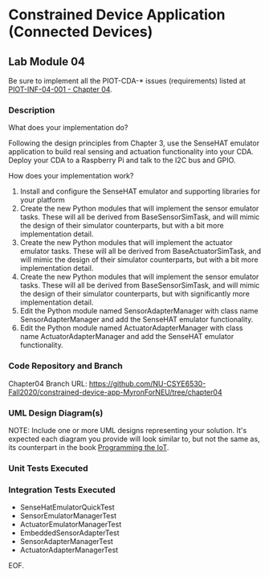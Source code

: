 # Constrained Device Application (Connected Devices)

## Lab Module 04

Be sure to implement all the PIOT-CDA-* issues (requirements) listed at [PIOT-INF-04-001 - Chapter 04](https://github.com/orgs/programming-the-iot/projects/1#column-10488386).

### Description

What does your implementation do? 

Following the design principles from Chapter 3, use the SenseHAT emulator application to build real sensing and actuation functionality into your CDA. Deploy your CDA to a Raspberry Pi and talk to the I2C bus and GPIO.

How does your implementation work?

1.	Install and configure the SenseHAT emulator and supporting libraries for your platform
2.	Create the new Python modules that will implement the sensor emulator tasks. These will all be derived from BaseSensorSimTask, and will mimic the design of their simulator counterparts, but with a bit more implementation detail.
3.	Create the new Python modules that will implement the actuator emulator tasks. These will all be derived from BaseActuatorSimTask, and will mimic the design of their simulator counterparts, but with a bit more implementation detail.
4.	Create the new Python modules that will implement the sensor emulator tasks. These will all be derived from BaseSensorSimTask, and will mimic the design of their simulator counterparts, but with significantly more implementation detail.
5.	 Edit the Python module named SensorAdapterManager with class name SensorAdapterManager and add the SenseHAT emulator functionality.
6.	Edit the Python module named ActuatorAdapterManager with class name ActuatorAdapterManager and add the SenseHAT emulator functionality.

### Code Repository and Branch

Chapter04 Branch URL: https://github.com/NU-CSYE6530-Fall2020/constrained-device-app-MyronForNEU/tree/chapter04

### UML Design Diagram(s)

NOTE: Include one or more UML designs representing your solution. It's expected each
diagram you provide will look similar to, but not the same as, its counterpart in the
book [Programming the IoT](https://learning.oreilly.com/library/view/programming-the-internet/9781492081401/).


### Unit Tests Executed



### Integration Tests Executed

- SenseHatEmulatorQuickTest
- SensorEmulatorManagerTest
- ActuatorEmulatorManagerTest
- EmbeddedSensorAdapterTest
- SensorAdapterManagerTest
- ActuatorAdapterManagerTest

EOF.
